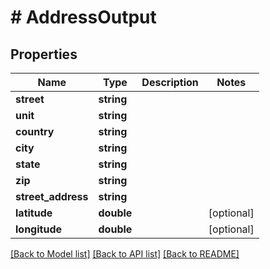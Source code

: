 # # AddressOutput

## Properties

Name | Type | Description | Notes
------------ | ------------- | ------------- | -------------
**street** | **string** |  |
**unit** | **string** |  |
**country** | **string** |  |
**city** | **string** |  |
**state** | **string** |  |
**zip** | **string** |  |
**street_address** | **string** |  |
**latitude** | **double** |  | [optional]
**longitude** | **double** |  | [optional]

[[Back to Model list]](../../README.md#models) [[Back to API list]](../../README.md#endpoints) [[Back to README]](../../README.md)
